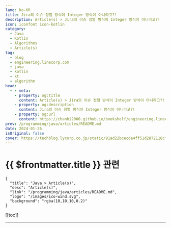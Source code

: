 ```yaml
---
lang: ko-KR
title: Jira의 이슈 정렬 방식이 Integer 방식이 아니라고?!
description: Article(s) > Jira의 이슈 정렬 방식이 Integer 방식이 아니라고?!
icon: iconfont icon-kotlin
category: 
  - Java
  - Kotlin
  - Algorithms
  - Article(s)
tag: 
  - blog
  - engineering.linecorp.com
  - java
  - kotlin
  - kt
  - algorithm
head:
  - - meta:
    - property: og:title
      content: Article(s) > Jira의 이슈 정렬 방식이 Integer 방식이 아니라고?!
    - property: og:description
      content: Jira의 이슈 정렬 방식이 Integer 방식이 아니라고?!
    - property: og:url
      content: https://chanhi2000.github.io/bookshelf/engineering.linecorp.com/about-atlassian-jira-ranking-algorithm-lexorank.html
prev: /programming/java/articles/README.md
date: 2024-01-26
isOriginal: false
cover: https://techblog.lycorp.co.jp/static/91ad22bcecda4ff51d2872118cf14c93/4be7b/1706143957965.png
---
```


# {{ $frontmatter.title }} 관련

```component VPCard
{
  "title": "Java > Article(s)",
  "desc": "Article(s)",
  "link": "/programming/java/articles/README.md",
  "logo": "/images/ico-wind.svg",
  "background": "rgba(10,10,10,0.2)"
}
```

[[toc]]

---

<SiteInfo
  name="Jira의 이슈 정렬 방식이 Integer 방식이 아니라고?!"
  desc="안녕하세요. LINE+ Contents Service Engineering 조직에서 백엔드 개발을 하고 있는 김한솔, 문다정, 이현동, 조강훈입니다. 저희 조직에서는 그룹..."
  url="https://techblog.lycorp.co.jp/ko/about-atlassian-jira-ranking-algorithm-lexorank"
  logo="https://engineering.linecorp.com/favicon-32x32.png?v=6d6085f233d02c34273fa8a8849b502a"
  preview="https://techblog.lycorp.co.jp/static/91ad22bcecda4ff51d2872118cf14c93/4be7b/1706143957965.png"/>

<!-- TODO: 작성 -->
